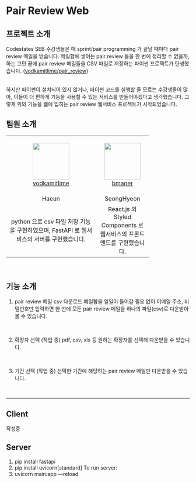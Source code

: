 # Pair Review Web

## 프로젝트 소개
Codestates SEB 수강생들은 매 sprint/pair programming 가 끝날 때마다 pair review 메일을 받습니다. 메일함에 쌓이는 pair review 들을 한 번에 정리할 수 없을까, 하는 고민 끝에 pair review 메일들을 CSV 파일로 저장하는 파이썬 프로젝트가 탄생했습니다. ([vodkamitlime/pair_review](https://github.com/vodkamitlime/pair_review))

<br />
하지만 파이썬이 설치되어 있지 않거나, 파이썬 코드를 실행할 줄 모르는 수강생들이 많아, 이들이 더 편하게 기능을 사용할 수 있는 서비스를 만들어야겠다고 생각했습니다. 그렇게 위의 기능을 웹에 입히는 pair review 웹서비스 프로젝트가 시작되었습니다. 
<br />

## 팀원 소개
<table>
    <tr>
        <td align="center" width="230px" height="160px">
            <a href="https://github.com/vodkamitlime"><img height="100px" width="100px" src="https://avatars.githubusercontent.com/u/75682050?s=460&u=0988d14e9abb4f0105746182fca76a3c1e61de53&v=4" /></a>
            <br />
            <a href="https://github.com/vodkamitlime">vodkamitlime</a>
        </td>
        <td align="center" width="130px" height="160px">
            <a href="https://github.com/bmaner"><img height="100px" width="100px" src="https://avatars.githubusercontent.com/u/78008369?v=4" /></a>
            <br />
            <a href="https://github.com/bmaner">bmaner</a>
        </td>
    </tr>
    <tr>
		<td align="center">
			<a>Haeun</a>
		</td>
	    <td align="center">
	        <a>SeongHyeon</a>
	    </td>
    </tr>
    <tr>
		<td align="center">
			<a>python 으로 csv 파일 저장 기능을 구현하였으며, FastAPI 로 웹서비스의 서버를 구현했습니다.</a>
		</td>
	    <td align="center">
	        <a>React.js 와 Styled Components 로 웹서비스의 프론트엔드를 구현했습니다.</a>
	    </td>
    </tr>
</table>
<br />

## 기능 소개
1. pair review 메일 csv 다운로드
메일함을 일일이 들어갈 필요 없이 이메일 주소, 비밀번호만 입력하면 한 번에 모든 pair review 메일을 하나의 파일(csv)로 다운받아 볼 수 있습니다.
<br />

2. 확장자 선택 (작업 중) 
pdf, csv, xls 등 원하는 확장자를 선택해 다운받을 수 있습니다.
<br />

3. 기간 선택 (작업 중)
선택한 기간에 해당하는 pair review 메일만 다운받을 수 있습니다.
<br />

-----------

## Client
작성중

## Server
1. pip install fastapi
2. pip install uvicorn[standard]
To run server:
3. uvicorn main:app —reload